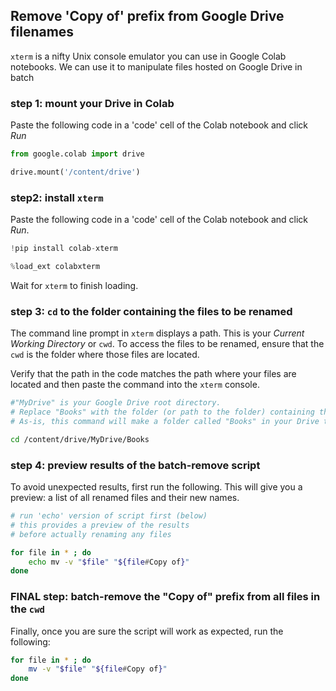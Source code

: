 ## Remove 'Copy of' prefix from Google Drive filenames

 `xterm` is a nifty Unix console emulator you can use in Google Colab notebooks. We can use it to manipulate files hosted on Google Drive in batch

 ### step 1: mount your Drive in Colab

Paste the following code in a 'code' cell of the Colab notebook and click _Run_
```python
from google.colab import drive

drive.mount('/content/drive') 
```

### step2: install `xterm`

Paste the following code in a 'code' cell of the Colab notebook and click _Run_. 
```python
!pip install colab-xterm

%load_ext colabxterm
```
Wait for `xterm` to finish loading.

### step 3: `cd` to the folder containing the files to be renamed

The command line prompt in `xterm` displays a path.  This is your _Current Working Directory_ or `cwd`.  To access the files to be renamed, ensure that the `cwd` is the folder where those files are located.  

Verify that the path in the code matches the path where your files are located and then paste the command into the `xterm` console.

```bash
#"MyDrive" is your Google Drive root directory.
# Replace "Books" with the folder (or path to the folder) containing the files 
# As-is, this command will make a folder called "Books" in your Drive the cwd

cd /content/drive/MyDrive/Books
```

### step 4: preview results of the batch-remove script

To avoid unexpected results, first run the following.  This will give you a preview: a list of all renamed files and their new names.  
```bash
# run 'echo' version of script first (below)
# this provides a preview of the results
# before actually renaming any files

for file in * ; do
    echo mv -v "$file" "${file#Copy of}"
done
```

### FINAL step: batch-remove the "Copy of" prefix from all files in the `cwd`

Finally, once you are sure the script will work as expected, run the following:  
```bash
for file in * ; do
    mv -v "$file" "${file#Copy of}"
done
```